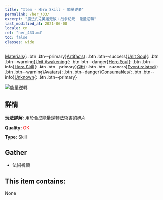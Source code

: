 ```yaml
---
title: "Item - Hero Skill - 能量逆轉"
permalink: /her_433/
excerpt: "魔法门之英雄无敌：战争纪元  能量逆轉"
last_modified_at: 2021-06-08
locale: cn
ref: "her_433.md"
toc: false
classes: wide
---
```

 [Materials](/ItemsCN/){: .btn .btn--primary}[Artifacts](/ItemsCN/Artifacts/){: .btn .btn--success}[Unit Soul](/ItemsCN/UnitSoul/){: .btn .btn--warning}[Unit Awakening](/ItemsCN/UnitAwakening/){: .btn .btn--danger}[Hero Soul](/ItemsCN/HeroSoul/){: .btn .btn--info}[Hero Skill](/ItemsCN/HeroSkill/){: .btn .btn--primary}[Gift](/ItemsCN/Gift/){: .btn .btn--success}[Event related](/ItemsCN/Events/){: .btn .btn--warning}[Avatars](/ItemsCN/Avatars/){: .btn .btn--danger}[Consumables](/ItemsCN/Consumables/){: .btn .btn--info}[Unknown](/ItemsCN/Unknown/){: .btn .btn--primary}

 ![能量逆轉](/images/t/ps_nengliangnizhuan.png)

## 詳情
 **玩法詳解:** 用於合成能量逆轉法術書的碎片

 **Quality:** <span style="color: #FF0000">OK</span>

 **Type:** Skill

## Gather

*    法術祈願 

## This item contains:

  None

